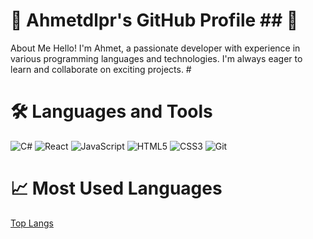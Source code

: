 # 👋 Ahmetdlpr's GitHub Profile ## 🌟 

About Me Hello! I'm Ahmet, a passionate developer with experience in various programming languages and technologies. 
I'm always eager to learn and collaborate on exciting projects. #
# 🛠️ Languages and Tools 

![C#](https://img.shields.io/badge/-C%23-239120?style=flat-square&logo=c-sharp&logoColor=white)
![React](https://img.shields.io/badge/-React-blue?style=flat-square&logo=react) 
![JavaScript](https://img.shields.io/badge/-JavaScript-yellow?style=flat-square&logo=javascript) 
![HTML5](https://img.shields.io/badge/-HTML5-orange?style=flat-square&logo=html5&logoColor=white) 
![CSS3](https://img.shields.io/badge/-CSS3-blue?style=flat-square&logo=css3) 
![Git](https://img.shields.io/badge/-Git-red?style=flat-square&logo=git) 

# 📈 Most Used Languages 
[Top Langs](https://github-readme-stats.vercel.app/api/top-langs/?username=Ahmetdlpr&layout=compact) 

